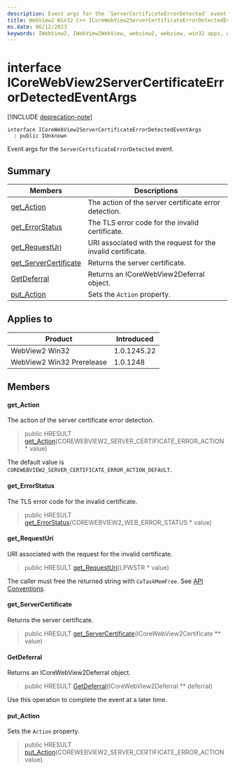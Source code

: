 ```yaml
---
description: Event args for the `ServerCertificateErrorDetected` event.
title: WebView2 Win32 C++ ICoreWebView2ServerCertificateErrorDetectedEventArgs
ms.date: 06/12/2023
keywords: IWebView2, IWebView2WebView, webview2, webview, win32 apps, win32, edge, ICoreWebView2, ICoreWebView2Controller, browser control, edge html, ICoreWebView2ServerCertificateErrorDetectedEventArgs
---
```


# interface ICoreWebView2ServerCertificateErrorDetectedEventArgs

[!INCLUDE [deprecation-note](../includes/deprecation-note.md)]

```
interface ICoreWebView2ServerCertificateErrorDetectedEventArgs
  : public IUnknown
```

Event args for the `ServerCertificateErrorDetected` event.

## Summary

 Members                        | Descriptions
--------------------------------|---------------------------------------------
[get_Action](#get_action) | The action of the server certificate error detection.
[get_ErrorStatus](#get_errorstatus) | The TLS error code for the invalid certificate.
[get_RequestUri](#get_requesturi) | URI associated with the request for the invalid certificate.
[get_ServerCertificate](#get_servercertificate) | Returns the server certificate.
[GetDeferral](#getdeferral) | Returns an ICoreWebView2Deferral object.
[put_Action](#put_action) | Sets the `Action` property.

## Applies to

Product                         | Introduced
--------------------------------|---------------------------------------------
WebView2 Win32            |    1.0.1245.22
WebView2 Win32 Prerelease |    1.0.1248

## Members

#### get_Action

The action of the server certificate error detection.

> public HRESULT [get_Action](#get_action)(COREWEBVIEW2_SERVER_CERTIFICATE_ERROR_ACTION * value)

The default value is `COREWEBVIEW2_SERVER_CERTIFICATE_ERROR_ACTION_DEFAULT`.

#### get_ErrorStatus

The TLS error code for the invalid certificate.

> public HRESULT [get_ErrorStatus](#get_errorstatus)(COREWEBVIEW2_WEB_ERROR_STATUS * value)

#### get_RequestUri

URI associated with the request for the invalid certificate.

> public HRESULT [get_RequestUri](#get_requesturi)(LPWSTR * value)

The caller must free the returned string with `CoTaskMemFree`. See [API Conventions](/microsoft-edge/webview2/concepts/win32-api-conventions#strings).

#### get_ServerCertificate

Returns the server certificate.

> public HRESULT [get_ServerCertificate](#get_servercertificate)(ICoreWebView2Certificate ** value)

#### GetDeferral

Returns an ICoreWebView2Deferral object.

> public HRESULT [GetDeferral](#getdeferral)(ICoreWebView2Deferral ** deferral)

Use this operation to complete the event at a later time.

#### put_Action

Sets the `Action` property.

> public HRESULT [put_Action](#put_action)(COREWEBVIEW2_SERVER_CERTIFICATE_ERROR_ACTION value)

